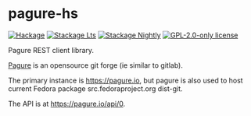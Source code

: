 # pagure-hs

[![Hackage](https://img.shields.io/hackage/v/pagure-hs.svg?logo=haskell)](https://hackage.haskell.org/package/pagure-hs)
[![Stackage Lts](http://stackage.org/package/pagure-hs/badge/lts)](http://stackage.org/lts/package/pagure-hs)
[![Stackage Nightly](http://stackage.org/package/pagure-hs/badge/nightly)](http://stackage.org/nightly/package/pagure-hs)
[![GPL-2.0-only license](https://img.shields.io/badge/license-GPL--2.0--only-blue.svg)](LICENSE)

Pagure REST client library.

[Pagure](https://pagure.io/pagure) is an opensource git forge
(ie similar to gitlab).

The primary instance is https://pagure.io,
but pagure is also used to host current Fedora package
src.fedoraproject.org dist-git.

The API is at <https://pagure.io/api/0>.
